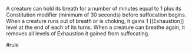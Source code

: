 A creature can hold its breath for a number of minutes equal to 1 plus its Constitution modifier (minimum of 30 seconds) before suffocation begins. When a creature runs out of breath or is choking, it gains 1 [[Exhaustion]] level at the end of each of its turns. When a creature can breathe again, it removes all levels of Exhaustion it gained from suffocating.

#rule